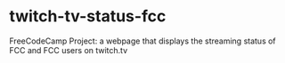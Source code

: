 # twitch-tv-status-fcc
FreeCodeCamp Project: a webpage that displays the streaming status of FCC and FCC users on twitch.tv
